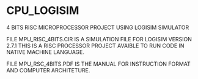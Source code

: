 # CPU_LOGISIM
4 BITS RISC MICROPROCESSOR PROJECT USING LOGISIM SIMULATOR 

FILE MPU_RISC_4BITS.CIR IS A SIMULATION FILE FOR LOGISIM VERSION 2.7.1
THIS IS A RISC PROCESSOR PROJECT AVAIBLE TO RUN CODE IN NATIVE MACHINE LANGUAGE. 

FILE MPU_RSC_4BITS.PDF IS THE MANUAL FOR INSTRUCTION FORMAT AND COMPUTER ARCHITETURE. 
